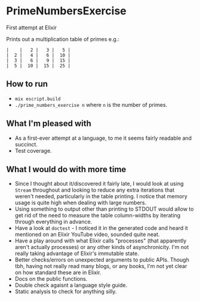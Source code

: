 # PrimeNumbersExercise

First attempt at Elixir

Prints out a multiplication table of primes e.g.:
```
|    |   2 |   3 |   5 |
|  2 |   4 |   6 |  10 |
|  3 |   6 |   9 |  15 |
|  5 |  10 |  15 |  25 |
```

## How to run
- `mix escript.build`
- `./prime_numbers_exercise n` where `n` is the number of primes.

## What I'm pleased with
- As a first-ever attempt at a language, to me it seems fairly readable and succinct.
- Test coverage.

## What I would do with more time
- Since I thought about it/discovered it fairly late, I would look at using `Stream` throughout and looking to reduce any extra iterations that weren't needed, particularly in the table printing. I notice that memory usage is quite high when dealing with large numbers.
- Using something to output other than printing to STDOUT would allow to get rid of the need to measure the table column-widths by iterating through everything in advance.
- Have a look at `doctest` - I noticed it in the generated code and heard it mentioned on an Elixir YouTube video, sounded quite neat.
- Have a play around with what Elixir calls "processes" (that apparently aren't actually processes) or any other kinds of asynchronicity. I'm not really taking advantage of Elixir's immutable state.
- Better checks/errors on unexpected arguments to public APIs. Though tbh, having not really read many blogs, or any books, I'm not yet clear on how standard these are in Elixir.
- Docs on the public functions.
- Double check agaisnt a language style guide.
- Static analysis to check for anything silly.
